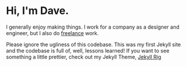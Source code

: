 # Hi, I'm Dave.

I generally enjoy making things. I work for a company as a designer and engineer, but I also do [freelance](http://daveaseeman.com/freelance) work.

Please ignore the ugliness of this codebase. This was my first Jekyll site and the codebase is full of, well, lessons learned! If you want to see something a little prettier, check out my Jekyll Theme, [Jekyll Rig](http://github.com/daveaseeman/jekyll-rig)
